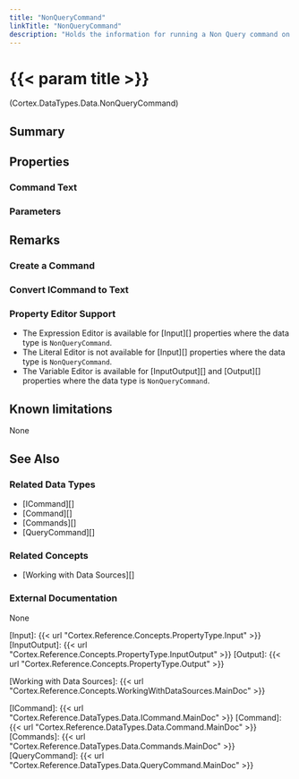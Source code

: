 ```yaml
---
title: "NonQueryCommand"
linkTitle: "NonQueryCommand"
description: "Holds the information for running a Non Query command on a data source."
---
```


# {{< param title >}}

<p class="namespace">(Cortex.DataTypes.Data.NonQueryCommand)</p>

## Summary

## Properties

### Command Text

### Parameters

## Remarks

### Create a Command

### Convert ICommand to Text

### Property Editor Support

* The Expression Editor is available for [Input][] properties where the data type is `NonQueryCommand`.
* The Literal Editor is not available for [Input][] properties where the data type is `NonQueryCommand`.
* The Variable Editor is available for [InputOutput][] and [Output][] properties where the data type is `NonQueryCommand`.

## Known limitations

None

## See Also

### Related Data Types

* [ICommand][]
* [Command][]
* [Commands][]
* [QueryCommand][]

### Related Concepts

* [Working with Data Sources][]

### External Documentation

None

[Input]: {{< url "Cortex.Reference.Concepts.PropertyType.Input" >}}
[InputOutput]: {{< url "Cortex.Reference.Concepts.PropertyType.InputOutput" >}}
[Output]: {{< url "Cortex.Reference.Concepts.PropertyType.Output" >}}

[Working with Data Sources]: {{< url "Cortex.Reference.Concepts.WorkingWithDataSources.MainDoc" >}}

[ICommand]: {{< url "Cortex.Reference.DataTypes.Data.ICommand.MainDoc" >}}
[Command]: {{< url "Cortex.Reference.DataTypes.Data.Command.MainDoc" >}}
[Commands]: {{< url "Cortex.Reference.DataTypes.Data.Commands.MainDoc" >}}
[QueryCommand]: {{< url "Cortex.Reference.DataTypes.Data.QueryCommand.MainDoc" >}}
